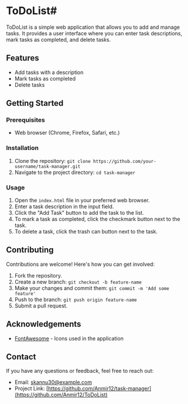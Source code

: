 # ToDoList# 

ToDoList is a simple web application that allows you to add and manage tasks. It provides a user interface where you can enter task descriptions, mark tasks as completed, and delete tasks.



## Features

- Add tasks with a description
- Mark tasks as completed
- Delete tasks

## Getting Started

### Prerequisites

- Web browser (Chrome, Firefox, Safari, etc.)

### Installation

1. Clone the repository: `git clone https://github.com/your-username/task-manager.git`
2. Navigate to the project directory: `cd task-manager`

### Usage

1. Open the `index.html` file in your preferred web browser.
2. Enter a task description in the input field.
3. Click the "Add Task" button to add the task to the list.
4. To mark a task as completed, click the checkmark button next to the task.
5. To delete a task, click the trash can button next to the task.

## Contributing

Contributions are welcome! Here's how you can get involved:

1. Fork the repository.
2. Create a new branch: `git checkout -b feature-name`
3. Make your changes and commit them: `git commit -m 'Add some feature'`
4. Push to the branch: `git push origin feature-name`
5. Submit a pull request.



## Acknowledgements

- [FontAwesome](https://fontawesome.com) - Icons used in the application

## Contact

If you have any questions or feedback, feel free to reach out:

- Email: skannu30@example.com
- Project Link: [https://github.com/Anmir12/task-manager](https://github.com/Anmir12/ToDoList)
